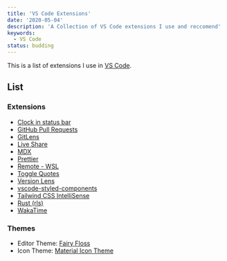 ```yaml
---
title: 'VS Code Extensions'
date: '2020-05-04'
description: 'A Collection of VS Code extensions I use and reccomend'
keywords:
  - VS Code
status: budding
---
```


This is a list of extensions I use in [VS Code](https://code.visualstudio.com/).

## List

### Extensions

- [Clock in status bar](https://marketplace.visualstudio.com/items?itemName=Compulim.vscode-clock)
- [GitHub Pull Requests](https://marketplace.visualstudio.com/items?itemName=GitHub.vscode-pull-request-github)
- [GitLens](https://marketplace.visualstudio.com/items?itemName=eamodio.gitlens)
- [Live Share](https://marketplace.visualstudio.com/items?itemName=MS-vsliveshare.vsliveshare)
- [MDX](https://marketplace.visualstudio.com/items?itemName=silvenon.mdx)
- [Prettier](https://marketplace.visualstudio.com/items?itemName=esbenp.prettier-vscode)
- [Remote - WSL](https://marketplace.visualstudio.com/items?itemName=ms-vscode-remote.remote-wsl)
- [Toggle Quotes](https://marketplace.visualstudio.com/items?itemName=BriteSnow.vscode-toggle-quotes)
- [Version Lens](https://marketplace.visualstudio.com/items?itemName=pflannery.vscode-versionlens)
- [vscode-styled-components](https://marketplace.visualstudio.com/items?itemName=jpoissonnier.vscode-styled-components)
- [Tailwind CSS IntelliSense](https://marketplace.visualstudio.com/items?itemName=bradlc.vscode-tailwindcss)
- [Rust (rls)](https://marketplace.visualstudio.com/items?itemName=rust-lang.rust)
- [WakaTime](https://marketplace.visualstudio.com/items?itemName=wakatime.vscode-wakatime)

### Themes

- Editor Theme: [Fairy Floss](https://marketplace.visualstudio.com/items?itemName=nopjmp.fairyfloss)
- Icon Theme: [Material Icon Theme](https://marketplace.visualstudio.com/items?itemName=PKief.material-icon-theme)

